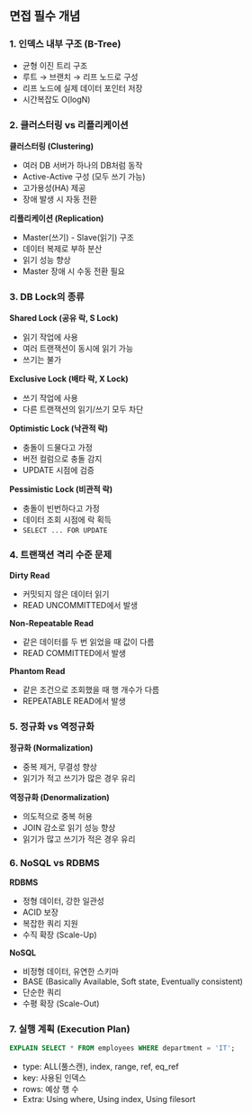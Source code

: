 ## 면접 필수 개념

### 1. 인덱스 내부 구조 (B-Tree)

- 균형 이진 트리 구조
- 루트 → 브랜치 → 리프 노드로 구성
- 리프 노드에 실제 데이터 포인터 저장
- 시간복잡도 O(logN)

### 2. 클러스터링 vs 리플리케이션

**클러스터링 (Clustering)**

- 여러 DB 서버가 하나의 DB처럼 동작
- Active-Active 구성 (모두 쓰기 가능)
- 고가용성(HA) 제공
- 장애 발생 시 자동 전환

**리플리케이션 (Replication)**

- Master(쓰기) - Slave(읽기) 구조
- 데이터 복제로 부하 분산
- 읽기 성능 향상
- Master 장애 시 수동 전환 필요

### 3. DB Lock의 종류

**Shared Lock (공유 락, S Lock)**

- 읽기 작업에 사용
- 여러 트랜잭션이 동시에 읽기 가능
- 쓰기는 불가

**Exclusive Lock (배타 락, X Lock)**

- 쓰기 작업에 사용
- 다른 트랜잭션의 읽기/쓰기 모두 차단

**Optimistic Lock (낙관적 락)**

- 충돌이 드물다고 가정
- 버전 컬럼으로 충돌 감지
- UPDATE 시점에 검증

**Pessimistic Lock (비관적 락)**

- 충돌이 빈번하다고 가정
- 데이터 조회 시점에 락 획득
- `SELECT ... FOR UPDATE`

### 4. 트랜잭션 격리 수준 문제

**Dirty Read**

- 커밋되지 않은 데이터 읽기
- READ UNCOMMITTED에서 발생

**Non-Repeatable Read**

- 같은 데이터를 두 번 읽었을 때 값이 다름
- READ COMMITTED에서 발생

**Phantom Read**

- 같은 조건으로 조회했을 때 행 개수가 다름
- REPEATABLE READ에서 발생

### 5. 정규화 vs 역정규화

**정규화 (Normalization)**

- 중복 제거, 무결성 향상
- 읽기가 적고 쓰기가 많은 경우 유리

**역정규화 (Denormalization)**

- 의도적으로 중복 허용
- JOIN 감소로 읽기 성능 향상
- 읽기가 많고 쓰기가 적은 경우 유리

### 6. NoSQL vs RDBMS

**RDBMS**

- 정형 데이터, 강한 일관성
- ACID 보장
- 복잡한 쿼리 지원
- 수직 확장 (Scale-Up)

**NoSQL**

- 비정형 데이터, 유연한 스키마
- BASE (Basically Available, Soft state, Eventually consistent)
- 단순한 쿼리
- 수평 확장 (Scale-Out)

### 7. 실행 계획 (Execution Plan)

```sql
EXPLAIN SELECT * FROM employees WHERE department = 'IT';
```

- type: ALL(풀스캔), index, range, ref, eq_ref
- key: 사용된 인덱스
- rows: 예상 행 수
- Extra: Using where, Using index, Using filesort
